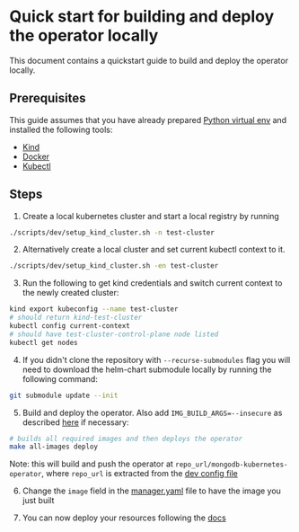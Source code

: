 # Quick start for building and deploy the operator locally

This document contains a quickstart guide to build and deploy the operator locally.


## Prerequisites
This guide assumes that you have already prepared [Python virtual env](contributing.md#python-environment) and installed the following tools:

* [Kind](https://kind.sigs.k8s.io/)
* [Docker](https://www.docker.com/)
* [Kubectl](https://kubernetes.io/docs/tasks/tools/install-kubectl/)


## Steps

1. Create a local kubernetes cluster and start a local registry by running

```sh
./scripts/dev/setup_kind_cluster.sh -n test-cluster
```

2. Alternatively create a local cluster and set current kubectl context to it.
```sh
./scripts/dev/setup_kind_cluster.sh -en test-cluster
```

3. Run the following to get kind credentials and switch current context to the newly created cluster:

```sh
kind export kubeconfig --name test-cluster
# should return kind-test-cluster
kubectl config current-context
# should have test-cluster-control-plane node listed
kubectl get nodes
```

4. If you didn't clone the repository with `--recurse-submodules` flag you will need to download the helm-chart submodule locally by running the following command:
```sh
git submodule update --init
```


5. Build and deploy the operator. Also add `IMG_BUILD_ARGS=--insecure` as described [here](contributing.md#deploying-the-operator) if necessary:

```sh
# builds all required images and then deploys the operator
make all-images deploy
```

Note: this will build and push the operator at `repo_url/mongodb-kubernetes-operator`, where `repo_url` is extracted from the [dev config file](./contributing.md#developer-configuration)

6. Change the `image` field in the [manager.yaml](../config/manager/manager.yaml) file to have the image you just built

7. You can now deploy your resources following the [docs](../docs/README.md)
